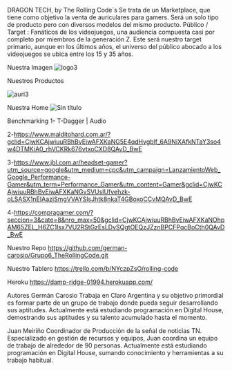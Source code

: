 DRAGON TECH, by The Rolling Code´s
Se trata de un Marketplace, que tiene como objetivo la venta de auriculares para gamers. Será un solo tipo de producto pero con diversos modelos del mismo producto. Público / Target : Fanáticos de los videojuegos, una audiencia compuesta casi por completo por miembros de la generación Z. Este será nuestro target primario, aunque en los últimos años, el universo del público abocado a los videojuegos se ubica entre los 15 y 35 años.

Nuestra Imagen
![logo3](https://user-images.githubusercontent.com/101757057/175387324-59318c02-23d0-4a76-aa77-47d39bad8a4a.png)

Nuestros Productos

![auri3](https://user-images.githubusercontent.com/101757057/175387383-cb20e2b8-4126-44c2-a57e-f6e525768061.jpg)

Nuestra Home
![Sin título](https://user-images.githubusercontent.com/101757057/175387520-68df7695-6f8e-41cd-8aab-616eb81c381b.png)

Benchmarking
1- T-Dagger | Audio

2-https://www.malditohard.com.ar/?gclid=CjwKCAjwiuuRBhBvEiwAFXKaNG5E4qdHvgblf_6A9NiXAfkNTaY3so4w4DTMKiA0_rhVCKRk676vtxoCXD8QAvD_BwE

3-https://www.jbl.com.ar/headset-gamer?utm_source=google&utm_medium=cpc&utm_campaign=LanzamientoWeb_Google_Performance-Gamer&utm_term=Performance_Gamer&utm_content=Gamer&gclid=CjwKCAjwiuuRBhBvEiwAFXKaNGvSVUsIUfvehzk-oLSASX1nEIAaziSmgVVAYSlsJhtk8nkaT4GBoxoCCvMQAvD_BwE

4-https://compragamer.com/?seccion=3&cate=8&nro_max=50&gclid=CjwKCAjwiuuRBhBvEiwAFXKaNOhpAM65ZEL_H6ZC1lsx7VU2RStGzEsLDvSQgtOEQzJZznBPCFPqcBoCth0QAvD_BwE

Nuestro Repo
https://github.com/german-carosio/Grupo6_TheRollingCode.git

Nuestro Tablero
https://trello.com/b/NYczpZsO/rolling-code

Heroku
https://damp-ridge-01994.herokuapp.com/

Autores
Germán Carosio Trabaja en Claro Argentina y su objetivo primordial es formar parte de un grupo de trabajo donde pueda seguir desarrollando sus aptitudes. Actualmente está estudiando programación en Digital House, demostrando sus aptitudes y su talento acumulado hasta el momento.

Juan Meiriño Coordinador de Producción de la señal de noticias TN. Especializado en gestión de recursos y equipos, Juan coordina un equipo de trabajo de alrededor de 90 personas. Actualmente está estudiando programación en Digital House, sumando conocimiento y herramientas a su trabajo habitual.
